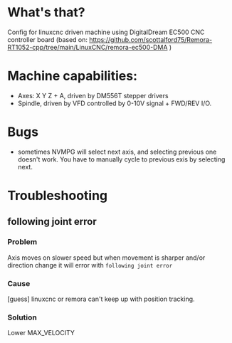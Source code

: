 # What's that?

Config for linuxcnc driven machine using DigitalDream EC500 CNC controller board (based on: https://github.com/scottalford75/Remora-RT1052-cpp/tree/main/LinuxCNC/remora-ec500-DMA )


# Machine capabilities:
- Axes: X Y Z + A, driven by DM556T stepper drivers
- Spindle, driven by VFD controlled by 0-10V signal + FWD/REV I/O.


# Bugs
- sometimes NVMPG will select next axis, and selecting previous one doesn't work. You have to manually cycle to previous exis by selecting next.

# Troubleshooting

## following joint error

### Problem

Axis moves on slower speed but when movement is sharper and/or direction change it will error with `following joint error`

### Cause

[guess] linuxcnc or remora can't keep up with position tracking.

### Solution

Lower MAX_VELOCITY

